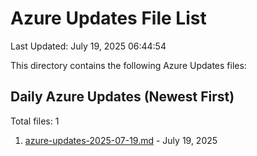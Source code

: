 # Azure Updates File List

Last Updated: July 19, 2025 06:44:54

This directory contains the following Azure Updates files:

## Daily Azure Updates (Newest First)

Total files: 1

1. [azure-updates-2025-07-19.md](./azure-updates-2025-07-19.md) - July 19, 2025

